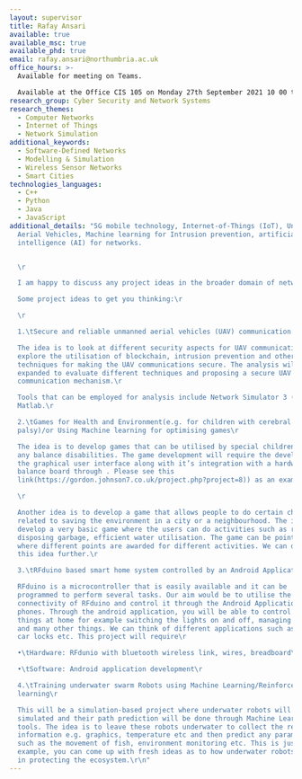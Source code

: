 ```yaml
---
layout: supervisor
title: Rafay Ansari
available: true
available_msc: true
available_phd: true
email: rafay.ansari@northumbria.ac.uk
office_hours: >-
  Available for meeting on Teams.

  Available at the Office CIS 105 on Monday 27th September 2021 10 00 to 12 00. We can also arrange face to face meetings for other days in the week starting 27th September 2021
research_group: Cyber Security and Network Systems
research_themes:
  - Computer Networks
  - Internet of Things
  - Network Simulation
additional_keywords:
  - Software-Defined Networks
  - Modelling & Simulation
  - Wireless Sensor Networks
  - Smart Cities
technologies_languages:
  - C++
  - Python
  - Java
  - JavaScript
additional_details: "5G mobile technology, Internet-of-Things (IoT), Unmanned
  Aerial Vehicles, Machine learning for Intrusion prevention, artificial
  intelligence (AI) for networks.


  \r

  I am happy to discuss any project ideas in the broader domain of networks.\r

  Some project ideas to get you thinking:\r

  \r

  1.\tSecure and reliable unmanned aerial vehicles (UAV) communication \r

  The idea is to look at different security aspects for UAV communications and
  explore the utilisation of blockchain, intrusion prevention and other
  techniques for making the UAV communications secure. The analysis will be
  expanded to evaluate different techniques and proposing a secure UAV
  communication mechanism.\r

  Tools that can be employed for analysis include Network Simulator 3 (Ns3) or
  Matlab.\r

  2.\tGames for Health and Environment(e.g. for children with cerebral
  palsy)/or Using Machine learning for optimising games\r

  The idea is to develop games that can be utilised by special children with
  any balance disabilities. The game development will require the development of
  the graphical user interface along with it’s integration with a hardware
  balance board through . Please see this
  link(https://gordon.johnson7.co.uk/project.php?project=8)) as an example.\r

  \r

  Another idea is to develop a game that allows people to do certain chores
  related to saving the environment in a city or a neighbourhood. The idea is to
  develop a very basic game where the users can do activities such as recycling,
  disposing garbage, efficient water utilisation. The game can be points based
  where different points are awarded for different activities. We can discuss
  this idea further.\r

  3.\tRFduino based smart home system controlled by an Android Application\r

  RFduino is a microcontroller that is easily available and it can be
  programmed to perform several tasks. Our aim would be to utilise the Bluetooth
  connectivity of RFduino and control it through the Android Application on our
  phones. Through the android application, you will be able to control different
  things at home for example switching the lights on and off, managing the locks
  and many other things. We can think of different applications such as opening
  car locks etc. This project will require\r

  •\tHardware: RFdunio with bluetooth wireless link, wires, breadboard\r

  •\tSoftware: Android application development\r

  4.\tTraining underwater swarm Robots using Machine Learning/Reinforcement
  learning\r

  This will be a simulation-based project where underwater robots will be
  simulated and their path prediction will be done through Machine Learning
  tools. The idea is to leave these robots underwater to collect the required
  information e.g. graphics, temperature etc and then predict any parameters
  such as the movement of fish, environment monitoring etc. This is just an
  example, you can come up with fresh ideas as to how underwater robots can help
  in protecting the ecosystem.\r\n"
---
```

